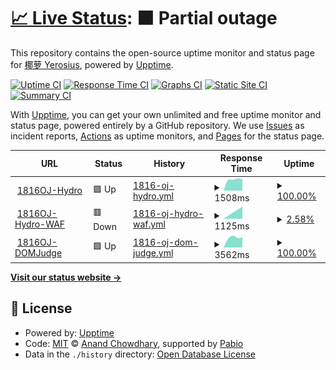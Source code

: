 # [📈 Live Status](https://yerosius.github.io/upptime): <!--live status--> **🟧 Partial outage**

This repository contains the open-source uptime monitor and status page for [椰萝 Yerosius](https://yerosius.github.io/upptime), powered by [Upptime](https://github.com/upptime/upptime).

[![Uptime CI](https://github.com/yerosius/upptime/workflows/Uptime%20CI/badge.svg)](https://github.com/yerosius/upptime/actions?query=workflow%3A%22Uptime+CI%22)
[![Response Time CI](https://github.com/yerosius/upptime/workflows/Response%20Time%20CI/badge.svg)](https://github.com/yerosius/upptime/actions?query=workflow%3A%22Response+Time+CI%22)
[![Graphs CI](https://github.com/yerosius/upptime/workflows/Graphs%20CI/badge.svg)](https://github.com/yerosius/upptime/actions?query=workflow%3A%22Graphs+CI%22)
[![Static Site CI](https://github.com/yerosius/upptime/workflows/Static%20Site%20CI/badge.svg)](https://github.com/yerosius/upptime/actions?query=workflow%3A%22Static+Site+CI%22)
[![Summary CI](https://github.com/yerosius/upptime/workflows/Summary%20CI/badge.svg)](https://github.com/yerosius/upptime/actions?query=workflow%3A%22Summary+CI%22)

With [Upptime](https://upptime.js.org), you can get your own unlimited and free uptime monitor and status page, powered entirely by a GitHub repository. We use [Issues](https://github.com/yerosius/upptime/issues) as incident reports, [Actions](https://github.com/yerosius/upptime/actions) as uptime monitors, and [Pages](https://yerosius.github.io/upptime) for the status page.

<!--start: status pages-->
<!-- This summary is generated by Upptime (https://github.com/upptime/upptime) -->
<!-- Do not edit this manually, your changes will be overwritten -->
<!-- prettier-ignore -->
| URL | Status | History | Response Time | Uptime |
| --- | ------ | ------- | ------------- | ------ |
| <img alt="" src="https://icons.duckduckgo.com/ip3/acm816.cn.ico" height="13"> [1816OJ-Hydro](https://acm816.cn) | 🟩 Up | [1816-oj-hydro.yml](https://github.com/Yerosius/upptime/commits/HEAD/history/1816-oj-hydro.yml) | <details><summary><img alt="Response time graph" src="./graphs/1816-oj-hydro/response-time-week.png" height="20"> 1508ms</summary><br><a href="https://yerosius.github.io/upptime/history/1816-oj-hydro"><img alt="Response time 1508" src="https://img.shields.io/endpoint?url=https%3A%2F%2Fraw.githubusercontent.com%2FYerosius%2Fupptime%2FHEAD%2Fapi%2F1816-oj-hydro%2Fresponse-time.json"></a><br><a href="https://yerosius.github.io/upptime/history/1816-oj-hydro"><img alt="24-hour response time 1508" src="https://img.shields.io/endpoint?url=https%3A%2F%2Fraw.githubusercontent.com%2FYerosius%2Fupptime%2FHEAD%2Fapi%2F1816-oj-hydro%2Fresponse-time-day.json"></a><br><a href="https://yerosius.github.io/upptime/history/1816-oj-hydro"><img alt="7-day response time 1508" src="https://img.shields.io/endpoint?url=https%3A%2F%2Fraw.githubusercontent.com%2FYerosius%2Fupptime%2FHEAD%2Fapi%2F1816-oj-hydro%2Fresponse-time-week.json"></a><br><a href="https://yerosius.github.io/upptime/history/1816-oj-hydro"><img alt="30-day response time 1508" src="https://img.shields.io/endpoint?url=https%3A%2F%2Fraw.githubusercontent.com%2FYerosius%2Fupptime%2FHEAD%2Fapi%2F1816-oj-hydro%2Fresponse-time-month.json"></a><br><a href="https://yerosius.github.io/upptime/history/1816-oj-hydro"><img alt="1-year response time 1508" src="https://img.shields.io/endpoint?url=https%3A%2F%2Fraw.githubusercontent.com%2FYerosius%2Fupptime%2FHEAD%2Fapi%2F1816-oj-hydro%2Fresponse-time-year.json"></a></details> | <details><summary><a href="https://yerosius.github.io/upptime/history/1816-oj-hydro">100.00%</a></summary><a href="https://yerosius.github.io/upptime/history/1816-oj-hydro"><img alt="All-time uptime 100.00%" src="https://img.shields.io/endpoint?url=https%3A%2F%2Fraw.githubusercontent.com%2FYerosius%2Fupptime%2FHEAD%2Fapi%2F1816-oj-hydro%2Fuptime.json"></a><br><a href="https://yerosius.github.io/upptime/history/1816-oj-hydro"><img alt="24-hour uptime 100.00%" src="https://img.shields.io/endpoint?url=https%3A%2F%2Fraw.githubusercontent.com%2FYerosius%2Fupptime%2FHEAD%2Fapi%2F1816-oj-hydro%2Fuptime-day.json"></a><br><a href="https://yerosius.github.io/upptime/history/1816-oj-hydro"><img alt="7-day uptime 100.00%" src="https://img.shields.io/endpoint?url=https%3A%2F%2Fraw.githubusercontent.com%2FYerosius%2Fupptime%2FHEAD%2Fapi%2F1816-oj-hydro%2Fuptime-week.json"></a><br><a href="https://yerosius.github.io/upptime/history/1816-oj-hydro"><img alt="30-day uptime 100.00%" src="https://img.shields.io/endpoint?url=https%3A%2F%2Fraw.githubusercontent.com%2FYerosius%2Fupptime%2FHEAD%2Fapi%2F1816-oj-hydro%2Fuptime-month.json"></a><br><a href="https://yerosius.github.io/upptime/history/1816-oj-hydro"><img alt="1-year uptime 100.00%" src="https://img.shields.io/endpoint?url=https%3A%2F%2Fraw.githubusercontent.com%2FYerosius%2Fupptime%2FHEAD%2Fapi%2F1816-oj-hydro%2Fuptime-year.json"></a></details>
| <img alt="" src="https://icons.duckduckgo.com/ip3/acm816.cn.ico" height="13"> [1816OJ-Hydro-WAF](https://acm816.cn:446) | 🟥 Down | [1816-oj-hydro-waf.yml](https://github.com/Yerosius/upptime/commits/HEAD/history/1816-oj-hydro-waf.yml) | <details><summary><img alt="Response time graph" src="./graphs/1816-oj-hydro-waf/response-time-week.png" height="20"> 1125ms</summary><br><a href="https://yerosius.github.io/upptime/history/1816-oj-hydro-waf"><img alt="Response time 1125" src="https://img.shields.io/endpoint?url=https%3A%2F%2Fraw.githubusercontent.com%2FYerosius%2Fupptime%2FHEAD%2Fapi%2F1816-oj-hydro-waf%2Fresponse-time.json"></a><br><a href="https://yerosius.github.io/upptime/history/1816-oj-hydro-waf"><img alt="24-hour response time 1125" src="https://img.shields.io/endpoint?url=https%3A%2F%2Fraw.githubusercontent.com%2FYerosius%2Fupptime%2FHEAD%2Fapi%2F1816-oj-hydro-waf%2Fresponse-time-day.json"></a><br><a href="https://yerosius.github.io/upptime/history/1816-oj-hydro-waf"><img alt="7-day response time 1125" src="https://img.shields.io/endpoint?url=https%3A%2F%2Fraw.githubusercontent.com%2FYerosius%2Fupptime%2FHEAD%2Fapi%2F1816-oj-hydro-waf%2Fresponse-time-week.json"></a><br><a href="https://yerosius.github.io/upptime/history/1816-oj-hydro-waf"><img alt="30-day response time 1125" src="https://img.shields.io/endpoint?url=https%3A%2F%2Fraw.githubusercontent.com%2FYerosius%2Fupptime%2FHEAD%2Fapi%2F1816-oj-hydro-waf%2Fresponse-time-month.json"></a><br><a href="https://yerosius.github.io/upptime/history/1816-oj-hydro-waf"><img alt="1-year response time 1125" src="https://img.shields.io/endpoint?url=https%3A%2F%2Fraw.githubusercontent.com%2FYerosius%2Fupptime%2FHEAD%2Fapi%2F1816-oj-hydro-waf%2Fresponse-time-year.json"></a></details> | <details><summary><a href="https://yerosius.github.io/upptime/history/1816-oj-hydro-waf">2.58%</a></summary><a href="https://yerosius.github.io/upptime/history/1816-oj-hydro-waf"><img alt="All-time uptime 2.58%" src="https://img.shields.io/endpoint?url=https%3A%2F%2Fraw.githubusercontent.com%2FYerosius%2Fupptime%2FHEAD%2Fapi%2F1816-oj-hydro-waf%2Fuptime.json"></a><br><a href="https://yerosius.github.io/upptime/history/1816-oj-hydro-waf"><img alt="24-hour uptime 2.58%" src="https://img.shields.io/endpoint?url=https%3A%2F%2Fraw.githubusercontent.com%2FYerosius%2Fupptime%2FHEAD%2Fapi%2F1816-oj-hydro-waf%2Fuptime-day.json"></a><br><a href="https://yerosius.github.io/upptime/history/1816-oj-hydro-waf"><img alt="7-day uptime 2.58%" src="https://img.shields.io/endpoint?url=https%3A%2F%2Fraw.githubusercontent.com%2FYerosius%2Fupptime%2FHEAD%2Fapi%2F1816-oj-hydro-waf%2Fuptime-week.json"></a><br><a href="https://yerosius.github.io/upptime/history/1816-oj-hydro-waf"><img alt="30-day uptime 2.58%" src="https://img.shields.io/endpoint?url=https%3A%2F%2Fraw.githubusercontent.com%2FYerosius%2Fupptime%2FHEAD%2Fapi%2F1816-oj-hydro-waf%2Fuptime-month.json"></a><br><a href="https://yerosius.github.io/upptime/history/1816-oj-hydro-waf"><img alt="1-year uptime 2.58%" src="https://img.shields.io/endpoint?url=https%3A%2F%2Fraw.githubusercontent.com%2FYerosius%2Fupptime%2FHEAD%2Fapi%2F1816-oj-hydro-waf%2Fuptime-year.json"></a></details>
| <img alt="" src="https://icons.duckduckgo.com/ip3/acm816.cn.ico" height="13"> [1816OJ-DOMJudge](https://acm816.cn:444) | 🟩 Up | [1816-oj-dom-judge.yml](https://github.com/Yerosius/upptime/commits/HEAD/history/1816-oj-dom-judge.yml) | <details><summary><img alt="Response time graph" src="./graphs/1816-oj-dom-judge/response-time-week.png" height="20"> 3562ms</summary><br><a href="https://yerosius.github.io/upptime/history/1816-oj-dom-judge"><img alt="Response time 3562" src="https://img.shields.io/endpoint?url=https%3A%2F%2Fraw.githubusercontent.com%2FYerosius%2Fupptime%2FHEAD%2Fapi%2F1816-oj-dom-judge%2Fresponse-time.json"></a><br><a href="https://yerosius.github.io/upptime/history/1816-oj-dom-judge"><img alt="24-hour response time 3562" src="https://img.shields.io/endpoint?url=https%3A%2F%2Fraw.githubusercontent.com%2FYerosius%2Fupptime%2FHEAD%2Fapi%2F1816-oj-dom-judge%2Fresponse-time-day.json"></a><br><a href="https://yerosius.github.io/upptime/history/1816-oj-dom-judge"><img alt="7-day response time 3562" src="https://img.shields.io/endpoint?url=https%3A%2F%2Fraw.githubusercontent.com%2FYerosius%2Fupptime%2FHEAD%2Fapi%2F1816-oj-dom-judge%2Fresponse-time-week.json"></a><br><a href="https://yerosius.github.io/upptime/history/1816-oj-dom-judge"><img alt="30-day response time 3562" src="https://img.shields.io/endpoint?url=https%3A%2F%2Fraw.githubusercontent.com%2FYerosius%2Fupptime%2FHEAD%2Fapi%2F1816-oj-dom-judge%2Fresponse-time-month.json"></a><br><a href="https://yerosius.github.io/upptime/history/1816-oj-dom-judge"><img alt="1-year response time 3562" src="https://img.shields.io/endpoint?url=https%3A%2F%2Fraw.githubusercontent.com%2FYerosius%2Fupptime%2FHEAD%2Fapi%2F1816-oj-dom-judge%2Fresponse-time-year.json"></a></details> | <details><summary><a href="https://yerosius.github.io/upptime/history/1816-oj-dom-judge">100.00%</a></summary><a href="https://yerosius.github.io/upptime/history/1816-oj-dom-judge"><img alt="All-time uptime 100.00%" src="https://img.shields.io/endpoint?url=https%3A%2F%2Fraw.githubusercontent.com%2FYerosius%2Fupptime%2FHEAD%2Fapi%2F1816-oj-dom-judge%2Fuptime.json"></a><br><a href="https://yerosius.github.io/upptime/history/1816-oj-dom-judge"><img alt="24-hour uptime 100.00%" src="https://img.shields.io/endpoint?url=https%3A%2F%2Fraw.githubusercontent.com%2FYerosius%2Fupptime%2FHEAD%2Fapi%2F1816-oj-dom-judge%2Fuptime-day.json"></a><br><a href="https://yerosius.github.io/upptime/history/1816-oj-dom-judge"><img alt="7-day uptime 100.00%" src="https://img.shields.io/endpoint?url=https%3A%2F%2Fraw.githubusercontent.com%2FYerosius%2Fupptime%2FHEAD%2Fapi%2F1816-oj-dom-judge%2Fuptime-week.json"></a><br><a href="https://yerosius.github.io/upptime/history/1816-oj-dom-judge"><img alt="30-day uptime 100.00%" src="https://img.shields.io/endpoint?url=https%3A%2F%2Fraw.githubusercontent.com%2FYerosius%2Fupptime%2FHEAD%2Fapi%2F1816-oj-dom-judge%2Fuptime-month.json"></a><br><a href="https://yerosius.github.io/upptime/history/1816-oj-dom-judge"><img alt="1-year uptime 100.00%" src="https://img.shields.io/endpoint?url=https%3A%2F%2Fraw.githubusercontent.com%2FYerosius%2Fupptime%2FHEAD%2Fapi%2F1816-oj-dom-judge%2Fuptime-year.json"></a></details>

<!--end: status pages-->

[**Visit our status website →**](https://yerosius.github.io/upptime)

## 📄 License

- Powered by: [Upptime](https://github.com/upptime/upptime)
- Code: [MIT](./LICENSE) © [Anand Chowdhary](https://anandchowdhary.com), supported by [Pabio](https://pabio.com)
- Data in the `./history` directory: [Open Database License](https://opendatacommons.org/licenses/odbl/1-0/)
